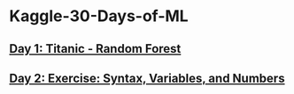 # Kaggle-30-Days-of-ML

## [Day 1: Titanic - Random Forest](./Day-1)

## [Day 2: Exercise: Syntax, Variables, and Numbers](./Day-2)